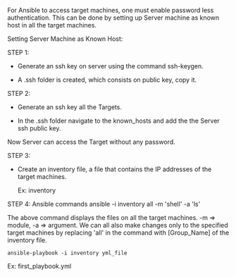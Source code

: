 For Ansible to access target machines, one must enable password less authentication. This can be done by setting up Server machine as known host in all the target machines.

Setting Server Machine as Known Host:

STEP 1:

- Generate an ssh key on server using the command ssh-keygen.

- A .ssh folder is created, which consists on public key, copy it.


STEP 2:

- Generate an ssh key all the Targets.

- In the .ssh folder navigate to the known_hosts and add the the Server ssh public key.

Now Server can access the Target without any password.


STEP 3:

- Create an inventory file, a file that contains the IP addresses of the target machines.
  
  Ex: inventory

STEP 4: Ansible commands
    ansible -i inventory all -m 'shell' -a 'ls'

The above command displays the files on all the target machines. -m => module, -a => argument. We can all also make changes only to the specified target machines by replacing 'all' in the command with [Group_Name] of the inventory file.


    ansible-playbook -i inventory yml_file
  Ex: first_playbook.yml







